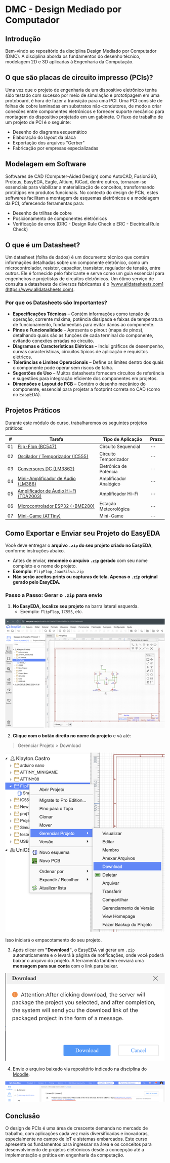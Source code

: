 # DMC - Design Mediado por Computador

## Introdução

Bem-vindo ao repositório da disciplina Design Mediado por Computador (DMC). A disciplina aborda os fundamentos do desenho técnico, modelagem 2D e 3D aplicadas à Engenharia da Computação. 

##  O que são placas de circuito impresso (PCIs)?

Uma vez que o projeto de engenharia de um dispositivo eletrônico tenha sido testado com sucesso por meio de simulação e prototipagem em uma protoboard, é hora de fazer a transição para uma PCI. Uma PCI consiste de folhas de cobre laminadas em substratos não-condutores, de modo a criar conexões entre componentes eletrônicos e fornecer suporte mecânico para montagem do dispositivo projetado em um gabinete. O fluxo de trabalho de um projeto de PCI é o seguinte: 

- Desenho do diagrama esquemático
- Elaboração do layout da placa
- Exportação dos arquivos "Gerber"
- Fabricação por empresas especializadas

## Modelagem em Software

Softwares de CAD (Computer-Aided Design) como AutoCAD, Fusion360, Proteus, EasyEDA, Eagle, Altium, KiCad, dentre outros, tornaram-se essenciais para viabilizar a materialização de conceitos, transformando protótipos em produtos funcionais. No contexto do design de PCIs, estes softwares facilitam a montagem de esquemas eletrônicos e a modelagem da PCI, oferecendo ferramentas para:

- Desenho de trilhas de cobre
- Posicionamento de componentes eletrônicos
- Verificação de erros (DRC - Design Rule Check e ERC - Electrical Rule Check)

<!--

Antes de exportar os Gerber files (arquivos para fabricação), sempre rode o ERC e DRC. Isso evita retrabalho e garante que sua placa funcione como esperado e possa ser fabricada com segurança.

### Electrical Rule Check (ERC) no EasyEDA

No editor de esquemáticos (schematic), você acessa:

> Design > Electrical Rule Check (ERC)

O que ele faz:

Verifica se há pinos flutuantes, conexões erradas ou curto-circuitos lógicos.

Destaca possíveis problemas com bolinhas vermelhas nos pontos de erro.

Lista os erros encontrados em uma janela de relatório.

Exemplos de erros que o ERC detecta:

Saída conectada a outra saída

Entrada desconectada

Pinos de alimentação não conectados ao VCC ou GND

Componentes mal referenciados

### Design Rule Check (DRC) no EasyEDA

No editor de layout da PCB, você acessa:

> Tools > Design Rule Check (DRC)

O que ele faz:

Analisa se o projeto da placa segue as regras mínimas definidas (largura de trilha, espaçamento, distância entre pads, etc).

Mostra os erros graficamente em destaque na placa.

Também lista os erros em uma janela com a opção de navegar até cada um deles.

Você pode configurar as regras em:

Design > Design Rule Settings

Exemplos de erros que o DRC detecta:

Trilhas muito próximas

Pads encostando em trilhas vizinhas

Distância entre via e borda da placa insuficiente


-->

## O que é um Datasheet?

Um datasheet (folha de dados) é um documento técnico que contém informações detalhadas sobre um componente eletrônico, como um microcontrolador, resistor, capacitor, transistor, regulador de tensão, entre outros. Ele é fornecido pelo fabricante e serve como um guia essencial para engenheiros e projetistas de circuitos eletrônicos. Um ótimo serviço de consulta a datasheets de diversos fabricantes é o [www.alldatasheets.com](https://www.alldatasheets.com). 

### Por que os Datasheets são Importantes?

- **Especificações Técnicas** – Contém informações como tensão de operação, corrente máxima, potência dissipada e faixas de temperatura de funcionamento, fundamentais para evitar danos ao componente.
- **Pinos e Funcionalidade** – Apresenta o pinout (mapa de pinos), detalhando quais são as funções de cada terminal do componente, evitando conexões erradas no circuito.
- **Diagramas e Características Elétricas** – Inclui gráficos de desempenho, curvas características, circuitos típicos de aplicação e requisitos elétricos.
- **Tolerâncias e Limites Operacionais** – Define os limites dentro dos quais o componente pode operar sem riscos de falha.
- **Sugestões de Uso** – Muitos datasheets fornecem circuitos de referência e sugestões para integração eficiente dos componentes em projetos.
- **Dimensões e Layout de PCB** – Contém o desenho mecânico do componente, essencial para projetar a footprint correta no CAD (como no EasyEDA).

## Projetos Práticos

Durante este módulo do curso, trabalharemos os seguintes projetos práticos: 

| #  | Tarefa                                                             | Tipo de Aplicação      | Prazo      |
|----|--------------------------------------------------------------------|------------------------|------------|
| 01 | [Flip-Flop (BC547)](/flipflop/)                                    | Circuito Sequencial    | --         |
| 02 | [Oscilador / Temporizador (IC555)](/ic555/)                        | Circuito Temporizador  | --         |
| 03 | [Conversores DC (LM3862)](/converters/)                            | Eletrônica de Potência | --         |
| 04 | [Mini-Amplificador de Áudio (LM386)](/lm386/)                      | Amplificador Analógico | --         |
| 05 | [Amplificador de Áudio Hi-Fi (TDA2003)](/tda2003/)                 | Amplificador Hi-Fi     | --         |
| 06 | [Microcontrolador ESP32 (+BME280)](/bme280/)                       | Estação Meteorológica  | --         |
| 07 | [Mini-Game (ATTiny)](/attiny/)                                     | Mini-Game              | --         |


 
## Como Exportar e Enviar seu Projeto do EasyEDA

Você deve entregar o **arquivo `.zip` do seu projeto criado no EasyEDA**, conforme instruções abaixo.

- Antes de enviar, **renomeie o arquivo `.zip` gerado** com seu nome completo e o nome do projeto.
- **Exemplo**: `FlipFlop_JoaoSilva.zip`
- **Não serão aceitos prints ou capturas de tela. Apenas o `.zip` original gerado pelo EasyEDA.**

<!--
- O envio deve ser feito via [**canal oficial da disciplina** — Moodle, e-mail ou GitHub Classroom] *(especificar o meio)*.
-->

###  Passo a Passo: Gerar o `.zip` para envio

1. **No EasyEDA, localize seu projeto** na barra lateral esquerda.
   - Exemplo: `FlipFlop`, `IC555`, etc.

<img src="/img/EEDA_01.png" alt="Passo 1">


2. **Clique com o botão direito no nome do projeto** e vá até:

>Gerenciar Projeto > Download

<img src="/img/EEDA_02.png" alt="Passo 2">

Isso iniciará o empacotamento do seu projeto.

3. Após clicar em **"Download"**, o EasyEDA vai gerar um `.zip` automaticamente e o levará à página de notificações, onde você poderá baixar o arquivo do projeto. A ferramenta também enviará uma **mensagem para sua conta** com o link para baixar.

<img src="/img/EEDA_03.png" alt="Passo 3">

4. Envie o arquivo baixado via repositório indicado na disciplina do [Moodle](https://salaonline.ceub.br/).

<img src="/img/EEDA_04.png" alt="Passo 4">

<!--

6. [Mini-Game (ATTiny - Arduino)](/attiny/)

7. [Estação Meteorológica (ESP32 + BME280)](/bme280/)

-->

## Conclusão

O design de PCIs é uma área de crescente demanda no mercado de trabalho, com aplicações cada vez mais diversificadas e inovadoras, especialmente no campo de IoT e sistemas embarcados. Este curso apresenta os fundamentos para ingressar na área e os conceitos para desenvolvimento de projetos eletrônicos desde a concepção até a implementação e prática em engenharia da computação. 

<!--

Um sistema embarcado é um conjunto de hardware e software dedicado a uma aplicação específica. Exemplos incluem controle de motor em automóveis, dispositivos médicos, eletrodomésticos, sistemas de segurança, entre outros. Atualmente, plataformas populares para prototipagem incluem Arduino e ESP32. 

-->

